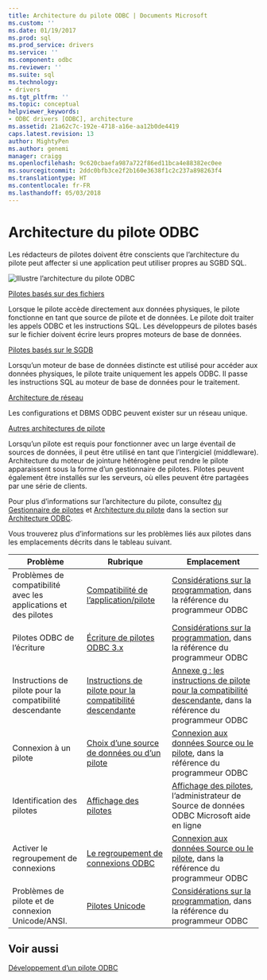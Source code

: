 ```yaml
---
title: Architecture du pilote ODBC | Documents Microsoft
ms.custom: ''
ms.date: 01/19/2017
ms.prod: sql
ms.prod_service: drivers
ms.service: ''
ms.component: odbc
ms.reviewer: ''
ms.suite: sql
ms.technology:
- drivers
ms.tgt_pltfrm: ''
ms.topic: conceptual
helpviewer_keywords:
- ODBC drivers [ODBC], architecture
ms.assetid: 21a62c7c-192e-4718-a16e-aa12b0de4419
caps.latest.revision: 13
author: MightyPen
ms.author: genemi
manager: craigg
ms.openlocfilehash: 9c620cbaefa987a722f86ed11bca4e88382ec0ee
ms.sourcegitcommit: 2ddc0bfb3ce2f2b160e3638f1c2c237a898263f4
ms.translationtype: HT
ms.contentlocale: fr-FR
ms.lasthandoff: 05/03/2018
---
```

# <a name="odbc-driver-architecture"></a>Architecture du pilote ODBC
Les rédacteurs de pilotes doivent être conscients que l’architecture du pilote peut affecter si une application peut utiliser propres au SGBD SQL.  
  
 ![Illustre l’architecture du pilote ODBC](../../../odbc/reference/develop-driver/media/odbcdriverovruarch.gif "ODBCDriverOvruArch")  
  
 [Pilotes basés sur des fichiers](../../../odbc/reference/file-based-drivers.md)  
  
 Lorsque le pilote accède directement aux données physiques, le pilote fonctionne en tant que source de pilote et de données. Le pilote doit traiter les appels ODBC et les instructions SQL. Les développeurs de pilotes basés sur le fichier doivent écrire leurs propres moteurs de base de données.  
  
 [Pilotes basés sur le SGDB](../../../odbc/reference/dbms-based-drivers.md)  
  
 Lorsqu’un moteur de base de données distincte est utilisé pour accéder aux données physiques, le pilote traite uniquement les appels ODBC. Il passe les instructions SQL au moteur de base de données pour le traitement.  
  
 [Architecture de réseau](../../../odbc/reference/network-example.md)  
  
 Les configurations et DBMS ODBC peuvent exister sur un réseau unique.  
  
 [Autres architectures de pilote](../../../odbc/reference/other-driver-architectures.md)  
  
 Lorsqu’un pilote est requis pour fonctionner avec un large éventail de sources de données, il peut être utilisé en tant que l’intergiciel (middleware). Architecture du moteur de jointure hétérogène peut rendre le pilote apparaissent sous la forme d’un gestionnaire de pilotes. Pilotes peuvent également être installés sur les serveurs, où elles peuvent être partagées par une série de clients.  
  
 Pour plus d’informations sur l’architecture du pilote, consultez [du Gestionnaire de pilotes](../../../odbc/reference/the-driver-manager.md) et [Architecture du pilote](../../../odbc/reference/driver-architecture.md) dans la section sur [Architecture ODBC](../../../odbc/reference/odbc-architecture.md).  
  
 Vous trouverez plus d’informations sur les problèmes liés aux pilotes dans les emplacements décrits dans le tableau suivant.  
  
|Problème|Rubrique|Emplacement|  
|-----------|-----------|--------------|  
|Problèmes de compatibilité avec les applications et des pilotes|[Compatibilité de l’application/pilote](../../../odbc/reference/develop-app/application-and-driver-compatibility.md)|[Considérations sur la programmation](../../../odbc/reference/develop-app/programming-considerations.md), dans la référence du programmeur ODBC|  
|Pilotes ODBC de l’écriture|[Écriture de pilotes ODBC 3.x](../../../odbc/reference/develop-app/writing-odbc-3-x-drivers.md)|[Considérations sur la programmation](../../../odbc/reference/develop-app/programming-considerations.md), dans la référence du programmeur ODBC|  
|Instructions de pilote pour la compatibilité descendante|[Instructions de pilote pour la compatibilité descendante](../../../odbc/reference/appendixes/appendix-g-driver-guidelines-for-backward-compatibility.md)|[Annexe g : les instructions de pilote pour la compatibilité descendante](../../../odbc/reference/appendixes/appendix-g-driver-guidelines-for-backward-compatibility.md), dans la référence du programmeur ODBC|  
|Connexion à un pilote|[Choix d’une source de données ou d’un pilote](../../../odbc/reference/develop-app/choosing-a-data-source-or-driver.md)|[Connexion aux données Source ou le pilote](../../../odbc/reference/develop-app/connecting-to-a-data-source-or-driver.md), dans la référence du programmeur ODBC|  
|Identification des pilotes|[Affichage des pilotes](../../../odbc/admin/viewing-drivers.md)|[Affichage des pilotes](../../../odbc/admin/viewing-drivers.md), l’administrateur de Source de données ODBC Microsoft aide en ligne|  
|Activer le regroupement de connexions|[Le regroupement de connexions ODBC](../../../odbc/reference/develop-app/driver-manager-connection-pooling.md)|[Connexion aux données Source ou le pilote](../../../odbc/reference/develop-app/connecting-to-a-data-source-or-driver.md), dans la référence du programmeur ODBC|  
|Problèmes de pilote et de connexion Unicode/ANSI.|[Pilotes Unicode](../../../odbc/reference/develop-app/unicode-drivers.md)|[Considérations sur la programmation](../../../odbc/reference/develop-app/programming-considerations.md), dans la référence du programmeur ODBC|  
  
## <a name="see-also"></a>Voir aussi  
 [Développement d’un pilote ODBC](../../../odbc/reference/develop-driver/developing-an-odbc-driver.md)
